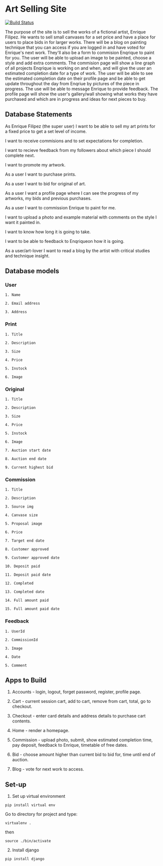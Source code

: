 # Art Selling Site

[![Build Status](https://travis-ci.org/harryphelps2/full-stack-frameworks-project.svg?branch=master)](https://travis-ci.org/harryphelps2/full-stack-frameworks-project)

The purpose of the site is to sell the works of a fictional artist, Enrique Filipez. He wants to sell small canvases for a set price and have 
a place for users to place bids in for larger works. There will be a blog on painting technique that you can access if you are logged in
and have voted for Enrique's next work. They'll also be a form to commision Enqrique to paint for you. The user will be able to upload an image to 
be painted, choose a style and add extra comments. The commision page will show a line graph of all projects Enqrique is working on and when, and will give the user an estimated completion date for a type of work. The user will be able to see the estimated completion date on their profile page and be able to get update throughout the day from Enqriue by pictures of the piece in progress. The use will be able to message Enrique to provide feedback. The 
profile page will show the user's gallery/wall showing what works they have purchased and which are in progress and ideas for next pieces to buy.

## Database Statements

As Enrique Filipez (the super user) I want to be able to sell my art prints for a fixed price to get a set level of income.

I want to receive commisions and to set expectations for completion.

I want to recieve feedback from my followers about which piece I should complete next.

I want to promote my artwork.

As a user I want to purchase prints.

As a user I want to bid for original of art.

As a user I want a profile page where I can see the progress of my artworks, my bids and previous purchases.

As a user I want to commission Enrique to paint for me.

I want to upload a photo and example material with comments on the style I want it painted in.

I want to know how long it is going to take.

I want to be able to feedback to Enqriqueon how it is going.

As a user/art-lover I want to read a blog by the artist with critical studies and technique insight.

## Database models

### User

    1. Name

    2. Email address

    3. Address

### Print

    1. Title

    2. Description

    3. Size

    4. Price

    5. Instock

    6. Image

### Original

    1. Title

    2. Description

    3. Size

    4. Price

    5. Instock

    6. Image

    7. Auction start date

    8. Auction end date

    9. Current highest bid

### Commission

    1. Title

    2. Description

    3. Source img

    4. Canvase size

    5. Proposal image

    6. Price

    7. Target end date

    8. Customer approved

    9. Customer approved date

    10. Deposit paid

    11. Deposit paid date

    12. Completed

    13. Completed date

    14. Full amount paid

    15. Full amount paid date

### Feedback

    1. UserId

    2. CommissionId

    3. Image

    4. Date

    5. Comment

## Apps to Build

1. Accounts - login, logout, forget password, register, profile page.

2. Cart - current session cart, add to cart, remove from cart, total, go to checkout.

3. Checkout - enter card details and address details to purchase cart contents.

4. Home - render a homepage.

5. Commission - upload photo, submit, show estimated completion time, pay deposit, feedback to Enrique, timetable of free dates.

6. Bid - choose amount higher than current bid to bid for, time until end of auction.

7. Blog - vote for next work to access.

## Set-up

1. Set up virtual environment

```pip install virtual env```

Go to directory for project and type:

```virtualenv .```

then

```source ./bin/activate```

2. Install django

```pip install django```